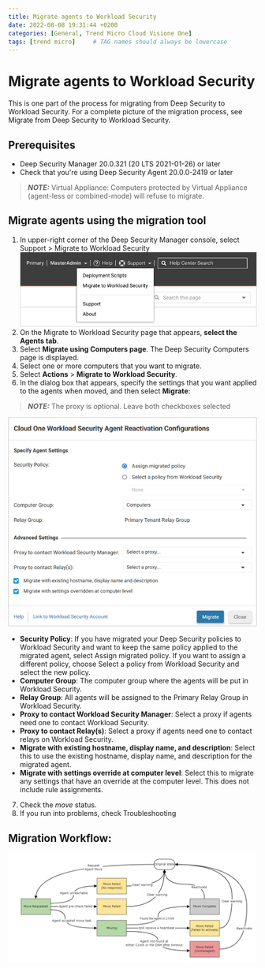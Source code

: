 ```yaml
---
title: Migrate agents to Workload Security
date: 2022-08-08 19:31:44 +0200
categories: [General, Trend Micro Cloud Visione One]
tags: [trend micro]     # TAG names should always be lowercase
---
```


# Migrate agents to Workload Security

This is one part of the process for migrating from Deep Security to Workload Security. For a complete picture of the migration process, see Migrate from Deep Security to Workload Security.

## Prerequisites

* Deep Security Manager 20.0.321 (20 LTS 2021-01-26) or later
* Check that you're using Deep Security Agent 20.0.0-2419 or later

> **_NOTE:_** Virtual Appliance: Computers protected by Virtual Appliance (agent-less or combined-mode) will refuse to migrate.

## Migrate agents using the migration tool

1. In upper-right corner of the Deep Security Manager console, select Support > Migrate to Workload Security
    ![Migration Menu](/assets/migration-menu.png)    
2. On the Migrate to Workload Security page that appears, **select the Agents tab**.
3. Select **Migrate using Computers page**. The Deep Security Computers page is displayed.
4. Select one or more computers that you want to migrate.
5. Select **Actions** > **Migrate to Workload Security**.
6. In the dialog box that appears, specify the settings that you want applied to the agents when moved, and then select **Migrate**:
>**_NOTE:_** The proxy is optional. Leave both checkboxes selected

![Migration Config](/assets/migration-set-config.png)

* **Security Policy**: If you have migrated your Deep Security policies to Workload Security and want to keep the same policy applied to the migrated agent, select Assign migrated policy. If you want to assign a different policy, choose Select a policy from Workload Security and select the new policy.
* **Computer Group**: The computer group where the agents will be put in Workload Security.
* **Relay Group**: All agents will be assigned to the Primary Relay Group in Workload Security.
* **Proxy to contact Workload Security Manager**: Select a proxy if agents need one to contact Workload Security.
* **Proxy to contact Relay(s)**: Select a proxy if agents need one to contact relays on Workload Security.
* **Migrate with existing hostname, display name, and description**: Select this to use the existing hostname, display name, and description for the migrated agent.
* **Migrate with settings override at computer level**: Select this to migrate any settings that have an override at the computer level. This does not include rule assignments.

7. Check the *move* status.
8. If you run into problems, check Troubleshooting

## Migration Workflow:
![Move Agent Status](/assets/diagram_move_agent_status.png)